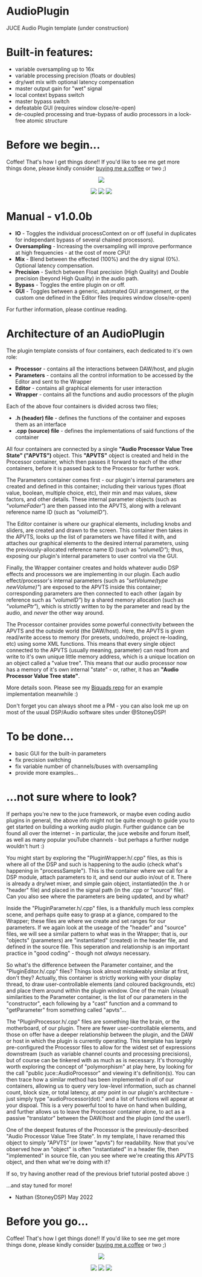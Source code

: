 # AudioPlugin
JUCE Audio Plugin template (under construction)

# Built-in features:
+ variable oversampling up to 16x
+ variable processing precision (floats or doubles)
+ dry/wet mix with optional latency compensation
+ master output gain for "wet" signal
+ local context bypass switch
+ master bypass switch
+ defeatable GUI (requires window close/re-open)
+ de-coupled processing and true-bypass of audio processors in a lock-free atomic structure

# Before we begin...

Coffee! That's how I get things done!! If you'd like to see me get more things done, please kindly consider <a href="https://www.patreon.com/bePatron?u=8549187" data-patreon-widget-type="become-patron-button">buying me a coffee</a> or two ;)

<p align="center">
 <a href= "https://paypal.me/StoneyDSPAudio?country.x=ES&locale.x=en_US"><img src="https://www.paypalobjects.com/en_US/i/btn/btn_donate_SM.gif"/></a>
</p>

<p align="center">
 <a href= "https://twitter.com/Stoney_DSP/"><img src="https://github.com/StoneyDSP/StoneyDSP/blob/a075caeedffe23b2733ee38b12f9800f62aab9c2/Assets/twitter.png"/></a>
 <a href= "https://www.instagram.com/stoney_dsp/"><img src="https://github.com/StoneyDSP/StoneyDSP/blob/2253d684ba99e6c072353a94b49315162c381406/Assets/instagram.png"/></a>
 <a href= "https://www.facebook.com/StoneyDSP.Audio/"><img src="https://github.com/StoneyDSP/StoneyDSP/blob/9608562b09ee2708affd0c31117fc25a235672d9/Assets/facebook.png"/></a>
</p>

# Manual - v1.0.0b

+ **IO** - Toggles the individual processContext on or off (useful in duplicates for independant bypass of several chained processors).
+ **Oversampling** - Increasing the oversampling will improve performance at high frequencies - at the cost of more CPU!
+ **Mix** - Blend between the effected (100%) and the dry signal (0%). Optional latency compensation.
+ **Precision** - Switch between Float precision (High Quality) and Double precision (beyond High Quality) in the audio path.
+ **Bypass** - Toggles the entire plugin on or off.
+ **GUI** - Toggles between a generic, automated GUI arrangement, or the custom one defined in the Editor files (requires window close/re-open)

For further information, please continue reading. 

# Architecture of an AudioPlugin

The plugin template consists of four containers, each dedicated to it's own role:

+ **Processor** - contains all the interactions between DAW/host, and plugin
+ **Parameters** - contains all the control information to be accessed by the Editor and sent to the Wrapper
+ **Editor** - contains all graphical elements for user interaction
+ **Wrapper** - contains all the functions and audio processors of the plugin

Each of the above four containers is divided across two files;

+ **.h (header) file** - defines the functions of the container and exposes them as an interface
+ **.cpp (source) file** - defines the implementations of said functions of the container

All four containers are connected by a single **"Audio Processor Value Tree State" ("APVTS")** object. This **"APVTS"** object is created and held in the Processor container, which then passes it forward to each of the other containers, before it is passed back to the Processor for further work.

The Parameters container comes first - our plugin's internal parameters are created and defined in this container; including their various types (float value, boolean, multiple choice, etc), their min and max values, skew factors, and other details. These internal parameter objects (such as *"volumeFader"*) are then passed into the APVTS, along with a relevant reference name ID (such as *"volumeID"*).

The Editor container is where our graphical elements, including knobs and sliders, are created and drawn to the screen. This container then takes in the APVTS, looks up the list of parameters we have filled it with, and attaches our graphical elements to the desired internal parameters, using the previously-allocated reference name ID (such as *"volumeID"*); thus, exposing our plugin's internal parameters to user control via the GUI. 

Finally, the Wrapper container creates and holds whatever audio DSP effects and processors we are implementing in our plugin. Each audio effect/processor's internal parameters (such as *"setVolume(type newVolume)"*) are exposed to the APVTS inside this container; corresponding parameters are then connected to each other (again by reference such as *"volumeID"*) by a shared memory allocation (such as *"volumePtr"*), which is strictly written to by the parameter and read by the audio, and *never* the other way around.

The Processor container provides some powerful connectivity between the APVTS and the outside world (the DAW/host). Here, the APVTS is given read/write access to memory (for presets, undo/redo, project re-loading, etc) using some XML functions. This means that every single object connected to the APVTS (usually meaning, parameter) can read from and write to it's own unique little memory address, which is a unique location on an object called a "value tree". This means that our audio processor now has a memory of it's own internal "state" - or, rather, it has an **"Audio Processor Value Tree state"**.

More details soon. Please see my [Biquads repo](https://github.com/StoneyDSP/Biquads) for an example implementation meanwhile :)

Don't forget you can always shoot me a PM - you can also look me up on most of the usual DSP/Audio software sites under @StoneyDSP!

# To be done...
+ basic GUI for the built-in parameters
+ fix precision switching
+ fix variable number of channels/buses with oversampling
+ provide more examples...

# ...not sure where to look?

If perhaps you're new to the juce framework, or maybe even coding audio plugins in general, the above info might not be quite enough to guide you to get started on building a working audio plugin. Further guidance can be found all over the internet - in particular, the juce website and forum itself, as well as many popular youTube channels - but perhaps a further nudge wouldn't hurt :)

You might start by exploring the "PluginWrapper.h/.cpp" files, as this is where all of the DSP and such is happening to the audio (check what's happening in "processSample"). This is the container where we call for a DSP module, attach parameters to it, and send our audio in/out of it. There is already a dry/wet mixer, and simple gain object, instantiated(in the .h or "header" file) and placed in the signal path (in the .cpp or "source" file). Can you also see where the parameters are being updated, and by what?

Inside the "PluginParameter.h/.cpp" files, is a thankfully much less complex scene, and perhaps quite easy to grasp at a glance, compared to the Wrapper; these files are where we create and set ranges for our parameters. If we again look at the useage of the "header" and "source" files, we will see a similar pattern to what was in the Wrapper; that is, our "objects" (parameters) are "instantiated" (created) in the header file, and defined in the source file. This seperation and relationship is an important practice in "good coding" - though not *always* necessary.

So what's the difference between the Parameter container, and the "PluginEditor.h/.cpp" files? Things look almost mistakeably similar at first, don't they? Actually, this container is strictly working with your display thread, to draw user-controllable elements (and coloured backgrounds, etc) and place them around within the plugin window. One of the main (visual) similarities to the Parameter container, is the list of our parameters in the "constructor", each following by a "cast" function and a command to "getParameter" from something called "apvts"...

The "PluginProcessor.h/.cpp" files are something like the brain, or the motherboard, of our plugin. There are fewer user-controllable elements, and those on offer have a deeper relationship between the plugin, and the DAW or host in which the plugin is currently operating. This template has largely pre-configured the Processor files to allow for the widest set of expressions downstream (such as variable channel counts and processing precisions), but of course can be tinkered with as much as is necessary. It's thoroughly worth exploring the concept of "polymorphism" at play here, by looking for the call "public juce::AudioProcessor" and viewing it's definition(s). You can then trace how a similar method has been implemented in *all* of our containers, allowing us to query very low-level information, such as channel count, block size, or total latency, at *any* point in our plugin's architecture - just simply type "audioProcessor(dot)." and a list of functions will appear at your dispoal. This is a very powerful tool to have on hand when building, and further allows us to leave the Processor container alone, to act as a passive "translator" between the DAW/host and the plugin (*and* the user!).

One of the deepest features of the Processor is the previously-described "Audio Processor Value Tree State". In my template, I have renamed this object to simply "APVTS" (or lower "apvts") for readability. Now that you've observed how an "object" is often "instantiated" in a header file, then "implemented" in source file, can you see where we're creating this APVTS object, and then what we're doing with it?

If so, try having another read of the previous brief tutorial posted above :) 

...and stay tuned for more!

- Nathan (StoneyDSP) May 2022

# Before you go...

Coffee! That's how I get things done!! If you'd like to see me get more things done, please kindly consider <a href="https://www.patreon.com/bePatron?u=8549187" data-patreon-widget-type="become-patron-button">buying me a coffee</a> or two ;)

<p align="center">
 <a href= "https://paypal.me/StoneyDSPAudio?country.x=ES&locale.x=en_US"><img src="https://www.paypalobjects.com/en_US/i/btn/btn_donate_SM.gif"/></a>
</p>

<p align="center">
 <a href= "https://twitter.com/Stoney_DSP/"><img src="https://github.com/StoneyDSP/StoneyDSP/blob/a075caeedffe23b2733ee38b12f9800f62aab9c2/Assets/twitter.png"/></a>
 <a href= "https://www.instagram.com/stoney_dsp/"><img src="https://github.com/StoneyDSP/StoneyDSP/blob/2253d684ba99e6c072353a94b49315162c381406/Assets/instagram.png"/></a>
 <a href= "https://www.facebook.com/StoneyDSP.Audio/"><img src="https://github.com/StoneyDSP/StoneyDSP/blob/9608562b09ee2708affd0c31117fc25a235672d9/Assets/facebook.png"/></a>
</p>
